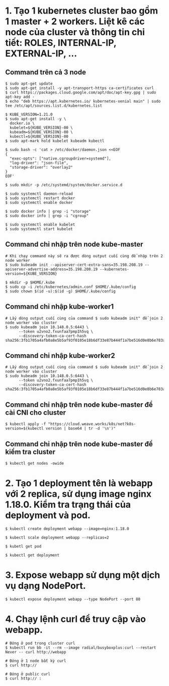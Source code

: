 # 1. Tạo 1 kubernetes cluster bao gồm 1 master + 2 workers. Liệt kê các node của cluster và thông tin chi tiết: ROLES, INTERNAL-IP, EXTERNAL-IP, ...
## Command trên cả 3 node
```
$ sudo apt-get update
$ sudo apt-get install -y apt-transport-https ca-certificates curl
$ curl https://packages.cloud.google.com/apt/doc/apt-key.gpg | sudo apt-key add -
$ echo "deb https://apt.kubernetes.io/ kubernetes-xenial main" | sudo tee /etc/apt/sources.list.d/kubernetes.list

$ KUBE_VERSION=1.21.0
$ sudo apt-get install -y \
  docker.io \
  kubelet=${KUBE_VERSION}-00 \
  kubeadm=${KUBE_VERSION}-00 \
  kubectl=${KUBE_VERSION}-00
$ sudo apt-mark hold kubelet kubeadm kubectl

$ sudo bash -c 'cat > /etc/docker/daemon.json <<EOF
{
  "exec-opts": ["native.cgroupdriver=systemd"],
  "log-driver": "json-file",
  "storage-driver": "overlay2"
}
EOF'

$ sudo mkdir -p /etc/systemd/system/docker.service.d

$ sudo systemctl daemon-reload
$ sudo systemctl restart docker
$ sudo systemctl enable docker

$ sudo docker info | grep -i "storage"
$ sudo docker info | grep -i "cgroup"

$ sudo systemctl enable kubelet
$ sudo systemctl start kubelet
```
## Command chỉ nhập trên node kube-master
```
# Khi chạy command này sẽ ra được dòng output cuối cùng để nhập trên 2 node worker
$ sudo kubeadm init --apiserver-cert-extra-sans=35.198.208.19 --apiserver-advertise-address=35.198.208.19 --kubernetes-version=${KUBE_VERSION}

$ mkdir -p $HOME/.kube
$ sudo cp -i /etc/kubernetes/admin.conf $HOME/.kube/config
$ sudo chown $(id -u):$(id -g) $HOME/.kube/config
```
## Command chỉ nhập kube-worker1
```
# Lấy dòng output cuối cùng của command $ sudo kubeadm init" để join 2 node worker vào cluster
$ sudo kubeadm join 10.148.0.5:6443 \
      --token u2vno2.fxunfaa7pmp1h5vq \   
      --discovery-token-ca-cert-hash sha256:3fb1705a4afb0a8e5b5af93f0105e18b6df33e87b444f1a7be516d0e8b6e783a
```
## Command chỉ nhập kube-worker2
```
# Lấy dòng output cuối cùng của command $ sudo kubeadm init" để join 2 node worker vào cluster
$ sudo kubeadm join 10.148.0.5:6443 \
      --token u2vno2.fxunfaa7pmp1h5vq \   
      --discovery-token-ca-cert-hash sha256:3fb1705a4afb0a8e5b5af93f0105e18b6df33e87b444f1a7be516d0e8b6e783a
```
## Command chỉ nhập trên node kube-master để cài CNI cho cluster
```
$ kubectl apply -f "https://cloud.weave.works/k8s/net?k8s-version=$(kubectl version | base64 | tr -d '\n')"
```
## Command chỉ nhập trên node kube-master để kiểm tra cluster 
```
$ kubectl get nodes -owide
```

# 2. Tạo 1 deployment tên là webapp với 2 replica, sử dụng image nginx 1.18.0. Kiểm tra trạng thái của deployment và pod.
```
$ kubectl create deployment webapp --image=nginx:1.18.0

$ kubectl scale deployment webapp --replicas=2

$ kubetl get pod

$ kubectl get deployment
```

# 3. Expose webapp sử dụng một dịch vụ dạng NodePort.
```
$ kubectl expose deployment webapp --type NodePort --port 80
```

# 4. Chạy lệnh curl để truy cập vào webapp.
```
# Đứng ở pod trong cluster curl
$ kubectl run bb -it --rm --image radial/busyboxplus:curl --restart Never -- curl http://webapp
```

```
# Đứng ở 1 node bất kỳ curl
$ curl http://
```

```
# Đứng ở public curl
$ curl http:// :
```
